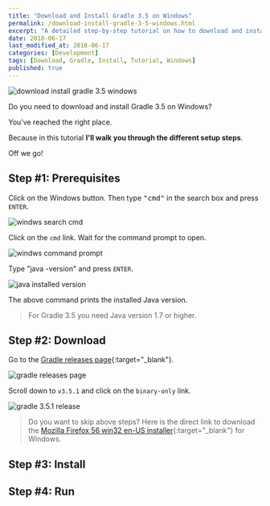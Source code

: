 ```yaml
---
title: "Download and Install Gradle 3.5 on Windows"
permalink: /download-install-gradle-3-5-windows.html
excerpt: "A detailed step-by-step tutorial on how to download and install Gradle 3.5 on Windows."
date: 2018-06-17
last_modified_at: 2018-06-17
categories: [Development]
tags: [Download, Gradle, Install, Tutorial, Windows]
published: true
---
```


<img src="{{ site.url }}/assets/images/posts/development/gradle/download-install-gradle-3-5-windows.png" alt="download install gradle 3.5 windows" class="align-right title-image">

Do you need to download and install Gradle 3.5 on Windows?

You’ve reached the right place.

Because in this tutorial **I'll walk you through the different setup steps**.

Off we go!

## Step #1: Prerequisites

Click on the Windows button. Then type <kbd>"cmd"</kbd> in the search box and press `ENTER`.

<img src="{{ site.url }}/assets/images/posts/development/gradle/windws-search-cmd.jpg" alt="windws search cmd">

Click on the `cmd` link. Wait for the command prompt to open.

<img src="{{ site.url }}/assets/images/posts/development/gradle/windws-command-prompt.jpg" alt="windws command prompt">

Type "java -version" and press `ENTER`.

<img src="{{ site.url }}/assets/images/posts/development/gradle/java-installed-version.jpg" alt="java installed version">

The above command prints the installed Java version.

> For Gradle 3.5 you need Java version 1.7 or higher.

## Step #2: Download

Go to the [Gradle releases page](https://gradle.org/releases/){:target="_blank"}.

<img src="{{ site.url }}/assets/images/posts/development/gradle-releases-page.jpg" alt="gradle releases page">

Scroll down to `v3.5.1` and click on the `binary-only` link.

<img src="{{ site.url }}/assets/images/posts/development/gradle-3-5-1-release.jpg" alt="gradle 3.5.1 release">

> Do you want to skip above steps? Here is the direct link to download the [Mozilla Firefox 56 win32 en-US installer](https://ftp.mozilla.org/pub/firefox/releases/56.0/win32/en-US/){:target="_blank"} for Windows.

## Step #3: Install



## Step #4: Run
